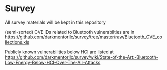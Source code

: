 # Survey

All survey materials will be kept in this repository

(semi-sorted) CVE IDs related to Bluetooth vulnerabilties are in  
<https://github.com/darkmentorllc/survey/tree/master/raw/Bluetooth_CVE_collections.xls>

Publicly known vulnerabilities below HCI are listed at  
<https://github.com/darkmentorllc/survey/wiki/State-of-the-Art:-Bluetooth-Low-Energy-Below-HCI-Over-The-Air-Attacks>
